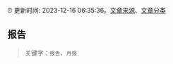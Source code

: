 :alarm_clock: 更新时间: 2023-12-16 06:35:36。[文章来源](/README.md)、[文章分类](/TAGS.md)

## 报告


> 关键字：`报告`、`月报`



